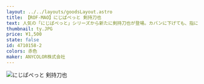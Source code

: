 ```yaml
---
layout: ../../layouts/goodsLayout.astro
title: 【ROF-MAO】にじぱぺっと 剣持刀也
text: 人気の「にじぱぺっと」シリーズから新たに剣持刀也が登場。カバンに下げても、指につけても可愛い！お出かけのお供に是非！また、「にじぱぺっと」はにじさんじオフィシャルストアにて販売している「にじぱぺっとグッズ」の、にじぱぺポーチやポンチョとあわせてもお楽しみいただけます。
thumbnail: ty.JPG
price: ¥1,500
state: false
id: 4710158-2
colors: 赤色
maker: ANYCOLOR株式会社
---
```


![にじぱぺっと 剣持刀也](/19_ecsite/images/ty.JPG)
